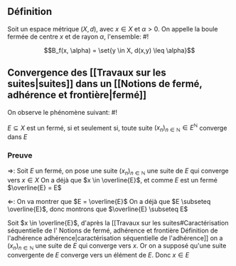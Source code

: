 ## Définition
Soit un espace métrique $(X, d)$, avec $x \in X$ et $\alpha > 0$.
On appelle la boule fermée de centre $x$ et de rayon $\alpha$, l'ensemble: #!

$$B_f(x, \alpha) = \set{y \in X, d(x,y) \leq \alpha}$$
<!--ID: 1727636167164-->


## Convergence des [[Travaux sur les suites|suites]] dans un [[Notions de fermé, adhérence et frontière|fermé]]
On observe le phénomène suivant: #!

$E \subseteq X$ est un fermé, si et seulement si, toute suite $(x_n)_{n \in \mathbb N} \in E^\mathbb N$ converge dans $E$
<!--ID: 1727636167166-->


### Preuve
$\Rightarrow$: 
Soit $E$ un fermé, on pose une suite $(x_n)_{n \in \mathbb N}$ une suite de $E$ qui converge vers $x \in X$
On a déjà que $x \in \overline{E}$, et comme $E$ est un fermé $\overline{E} = E$

$\Leftarrow$:
On va montrer que $E = \overline{E}$
On a déjà que $E \subseteq \overline{E}$, donc montrons que $\overline{E} \subseteq E$

Soit $x \in \overline{E}$, d'après la [[Travaux sur les suites#Caractérisation séquentielle de l' Notions de fermé, adhérence et frontière Définition de l'adhérence adhérence|caractérisation séquentielle de l'adhérence]] on a $(x_n)_{n \in \mathbb N}$ une suite de $E$ qui converge vers $x$.
Or on a supposé qu'une suite convergente de $E$ converge vers un élément de $E$. Donc $x \in E$
$$\tag*{$\blacksquare$}$$